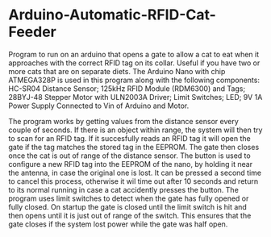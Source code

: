# Arduino-Automatic-RFID-Cat-Feeder
Program to run on an arduino that opens a gate to allow a cat to eat when it approaches with the correct RFID tag on its collar. Useful if you have two or more cats that are on separate diets.
The Arduino Nano with chip ATMEGA328P is used in this program along with the following components:
HC-SR04 Distance Sensor;
125kHz RFID Module (RDM6300) and Tags;
28BYJ-48 Stepper Motor with ULN2003A Driver;
Limit Switches;
LED;
9V 1A Power Supply Connected to Vin of Arduino and Motor.

The program works by getting values from the distance sensor every couple of seconds. If there is an object within range, the system will then try to scan for an RFID tag. If it succesfully reads an RFID tag it will open the gate if the tag matches the stored tag in the EEPROM. The gate then closes once the cat is out of range of the distance sensor.
The button is used to configure a new RFID tag into the EEPROM of the nano, by holding it near the antenna, in case the original one is lost. It can be pressed a second time to cancel this process, otherwise it wil time out after 10 seconds and return to its normal running in case a cat accidently presses the button.
The program uses limit switches to detect when the gate has fully opened or fully closed. On startup the gate is closed until the limit switch is hit and then opens until it is just out of range of the switch. This ensures that the gate closes if the system lost power while the gate was half open.
